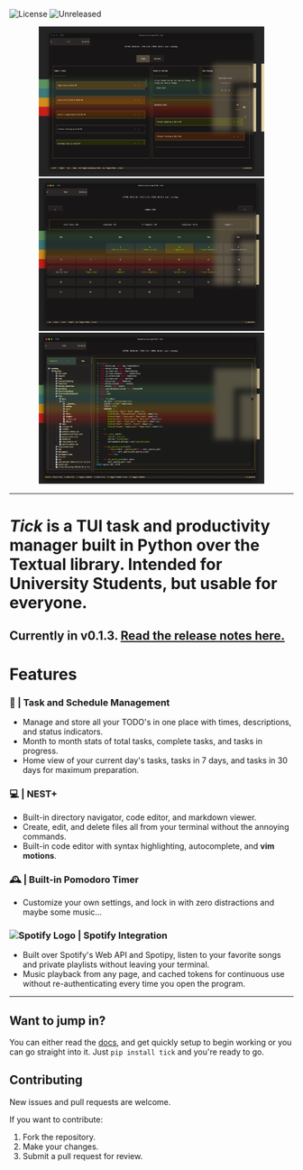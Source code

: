 ![License](https://img.shields.io/badge/license-MIT-blue)
![Unreleased](https://img.shields.io/badge/beta-pre%20release-blue)


<div align="center">
  <img src="images/ss1.png" alt="Screenshot 1" width="400">
  <img src="images/ss2.png" alt="Screenshot 2" width="400">
  <img src="images/ss3.png" alt="Screenshot 3" width="400">
</div>





--- 
# **_Tick_** is a TUI task and productivity manager built in Python over the Textual library. Intended for University Students, but usable for everyone. 

## Currently in v0.1.3. [Read the release notes here.](https://github.com/cachebag/Ticked/releases/tag/v0.1.2)
#  **Features**

### 📝 | **Task and Schedule Management**
- Manage and store all your TODO's in one place with times, descriptions, and status indicators.  
- Month to month stats of total tasks, complete tasks, and tasks in progress.
- Home view of your current day's tasks, tasks in 7 days, and tasks in 30 days for maximum preparation.  


### 💻 | **NEST+**
- Built-in directory navigator, code editor, and markdown viewer.  
- Create, edit, and delete files all from your terminal without the annoying commands.  
- Built-in code editor with syntax highlighting, autocomplete, and **vim motions**.  


### 🕰️ | **Built-in Pomodoro Timer**
- Customize your own settings, and lock in with zero distractions and maybe some music...  


### <img src="https://upload.wikimedia.org/wikipedia/commons/1/19/Spotify_logo_without_text.svg" alt="Spotify Logo" width="20" /> | **Spotify Integration**
- Built over Spotify's Web API and Spotipy, listen to your favorite songs and private playlists without leaving your terminal.  
- Music playback from any page, and cached tokens for continuous use without re-authenticating every time you open the program.  

---

## Want to jump in?
You can either read the [docs](https://cachebag.github.io/Ticked/), and get quickly setup to begin working or you can go straight into it. Just ```pip install tick``` and you're ready to go.

## Contributing

New issues and pull requests are welcome.

If you want to contribute:
1. Fork the repository.
2. Make your changes.
3. Submit a pull request for review.

